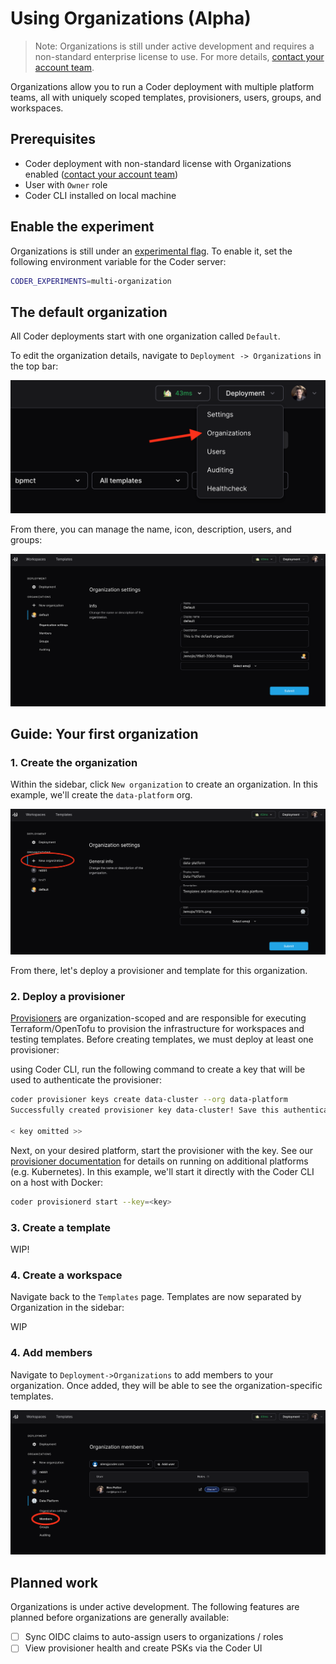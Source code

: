 # Using Organizations (Alpha)

> Note: Organizations is still under active development and requires a
> non-standard enterprise license to use. For more details,
> [contact your account team](https://coder.com/contact).

Organizations allow you to run a Coder deployment with multiple platform teams,
all with uniquely scoped templates, provisioners, users, groups, and workspaces.

## Prerequisites

- Coder deployment with non-standard license with Organizations enabled
  ([contact your account team](https://coder.com/contact))
- User with `Owner` role
- Coder CLI installed on local machine

## Enable the experiment

Organizations is still under an
[experimental flag](../cli/server.md#--experiments). To enable it, set the
following environment variable for the Coder server:

```sh
CODER_EXPERIMENTS=multi-organization
```

## The default organization

All Coder deployments start with one organization called `Default`.

To edit the organization details, navigate to `Deployment -> Organizations` in
the top bar:

![](../images/guides/using-organizations/deployment-organizations.png)

From there, you can manage the name, icon, description, users, and groups:

![](../images/guides/using-organizations/default-organization.png)

## Guide: Your first organization

### 1. Create the organization

Within the sidebar, click `New organization` to create an organization. In this
example, we'll create the `data-platform` org.

![](../images/guides/using-organizations/new-organization.png)

From there, let's deploy a provisioner and template for this organization.

### 2. Deploy a provisioner

[Provisioners](../admin/provisioners.md) are organization-scoped and are
responsible for executing Terraform/OpenTofu to provision the infrastructure for
workspaces and testing templates. Before creating templates, we must deploy at
least one provisioner:

using Coder CLI, run the following command to create a key that will be used to
authenticate the provisioner:

```sh
coder provisioner keys create data-cluster --org data-platform
Successfully created provisioner key data-cluster! Save this authentication token, it will not be shown again.

< key omitted >>
```

Next, on your desired platform, start the provisioner with the key. See our
[provisioner documentation](../admin/provisioners.md) for details on running on
additional platforms (e.g. Kubernetes). In this example, we'll start it directly
with the Coder CLI on a host with Docker:

```sh
coder provisionerd start --key=<key>
```

### 3. Create a template

WIP!

### 4. Create a workspace

Navigate back to the `Templates` page. Templates are now separated by
Organization in the sidebar:

WIP

### 4. Add members

Navigate to `Deployment->Organizations` to add members to your organization.
Once added, they will be able to see the organization-specific templates.

![](../images/guides/using-organizations/organization-members.png)

## Planned work

Organizations is under active development. The following features are planned
before organizations are generally available:

- [ ] Sync OIDC claims to auto-assign users to organizations / roles
- [ ] View provisioner health and create PSKs via the Coder UI
